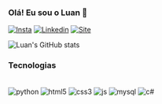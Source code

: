 ### Olá! Eu sou o Luan 👋
 
[![Insta](https://img.shields.io/badge/Instagram-E4405F?style=for-the-badge&logo=instagram&logoColor=white)](https://www.instagram.com/luangoularte_/)
[![Linkedin](https://img.shields.io/badge/LinkedIn-0077B5?style=for-the-badge&logo=linkedin&logoColor=white)](https://www.linkedin.com/in/luangoularte/)
[![Site](https://img.shields.io/website?label=Portfólio&style=for-the-badge&url=https://sujeitoprogramador.com/)](https://luangoularte.github.io/portfolio/)

![Luan's GitHub stats](https://github-readme-stats.vercel.app/api?username=luangoularte&show_icons=true&theme=tokyonight)



### Tecnologias

<div style="display: inline_block"><br/>
    <img align="center" alt="python" src="https://img.shields.io/badge/Python-14354C?style=for-the-badge&logo=python&logoColor=white"/>
    <img align="center" alt="html5" src="https://img.shields.io/badge/HTML5-E34F26?style=for-the-badge&logo=html5&logoColor=whitee"/>
    <img align="center" alt="css3" src="https://img.shields.io/badge/CSS3-1572B6?style=for-the-badge&logo=css3&logoColor=white"/>
    <img align="center" alt="js" src="https://img.shields.io/badge/JavaScript-F7DF1E?style=for-the-badge&logo=javascript&logoColor=black"/>
    <img align="center" alt="mysql" src="https://img.shields.io/badge/MySQL-00000F?style=for-the-badge&logo=mysql&logoColor=white"/>
    <img align="center" alt="c#" src="https://img.shields.io/badge/C%23-239120?style=for-the-badge&logo=c-sharp&logoColor=white"/>
</div>
